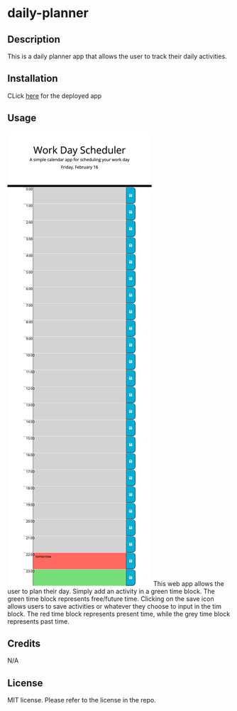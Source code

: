 # daily-planner
## Description
This is a daily planner app that allows the user to track their daily activities.

## Installation
CLick [here](url) for the deployed app

## Usage
![alt text](./Images/daily-scheduler.png)
This web app allows the user to plan their day. Simply add an activity in a green time block. The green time block represents free/future time. Clicking on the save icon allows users to save activities or whatever they choose to input in the tim block.
The red time block represents present time, while the grey time block represents past time. 

## Credits
N/A

## License
MIT license. Please refer to the license in the repo.